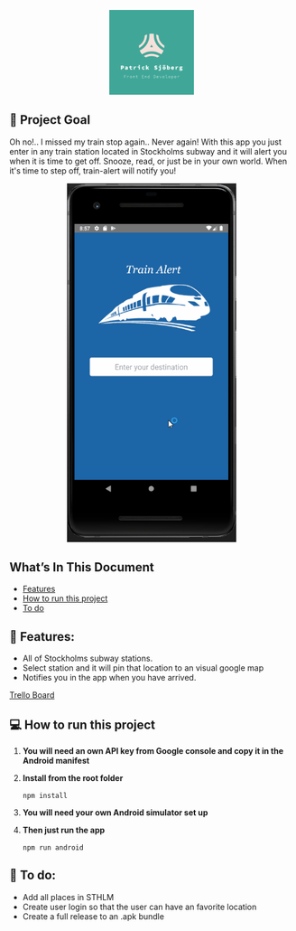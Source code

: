 <p align="center">
<img src="/images/pazlogo.png" alt="Patrick Sjöberg logo" width="150"/>
</p>


## 🚩 Project Goal

Oh no!.. I missed my train stop again..
Never again! With this app you just enter in any train station located in Stockholms subway and it will alert you when it is time to get off. Snooze, read, or just be in your own world. When it's time to step off, train-alert will notify you!

  <p align="center">
<img src="/images/train-alert.gif" alt="trainAlert" width="300" />
</p>



## What’s In This Document

- [Features](#-features)
- [How to run this project](#-how-to-run-this-project)
- [To do](#-to-do)


## 🔔 Features:

  * All of Stockholms subway stations.
  * Select station and it will pin that location to an visual google map
  * Notifies you in the app when you have arrived.
  
  <a href="https://trello.com/b/8cmbhBoQ/arrival">Trello Board</a>
  

## 💻 How to run this project
1. **You will need an own API key from Google console and copy it in the Android manifest**

2. **Install from the root folder**

   ```shell
   npm install

   ```
3. **You will need your own Android simulator set up**

4. **Then just run the app**
  
   ```shell
   npm run android

   ```

## 📓 To do:

 * Add all places in STHLM
 * Create user login so that the user can have an favorite location
 * Create a full release to an .apk bundle
